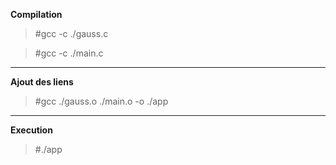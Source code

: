 **Compilation**
>#gcc -c ./gauss.c

>#gcc -c ./main.c
--------
**Ajout des liens**
> #gcc ./gauss.o ./main.o -o ./app
--------

**Execution**
> #./app
